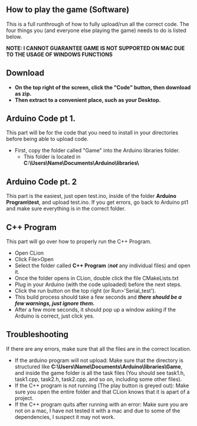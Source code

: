 
How to play the game (Software)
---

This is a full runthrough of how to fully upload/run all the correct code.
The four things you (and everyone else playing the game) needs to do is listed below.

**NOTE: I CANNOT GUARANTEE GAME IS NOT SUPPORTED ON MAC DUE TO THE USAGE OF WINDOWS FUNCTIONS**

## Download
* **On the top right of the screen, click the "Code" button, then download as zip.**
* **Then extract to a convenient place, such as your Desktop.**
## Arduino Code pt 1.

This part will be for the code that you need to install in your directories before being able to upload code.

* First, copy the folder called "Game" into the Arduino libraries folder.
  * This folder is located in **C:\\Users\\Name\\Documents\\Arduino\\libraries\\**
## Arduino Code pt. 2

This part is the easiest, just open test.ino, inside of the folder **Arduino Program\\test**, and upload test.ino. If you get errors, go back to Arduino pt1 and make sure everything is in the correct folder.

## C++ Program

This part will go over how to properly run the C++ Program.

* Open CLion
* Click File>Open
* Select the folder called **C++ Program** (***not*** any individual files) and open it.
* Once the folder opens in CLion, double click the file CMakeLists.txt
* Plug in your Arduino (with the code uploaded) before the next steps.
* Click the run button on the top right (or Run>'Serial_test').
* This build process should take a few seconds and ***there should be a few warnings, just ignore them.***
* After a few more seconds, it should pop up a window asking if the Arduino is correct, just click yes.

## Troubleshooting
If there are any errors, make sure that all the files are in the correct location.
* If the arduino program will not upload: Make sure that the directory is structured like **C:\\Users\\Name\\Documents\\Arduino\\libraries\\Game**, and inside the game folder is all the task files (You should see task1.h, task1.cpp, task2.h, task2.cpp, and so on, including some other files).
* If the C++ program is not running (The play button is greyed out): Make sure you open the entire folder and that CLion knows that it is apart of a project.
* If the C++ program quits after running with an error: Make sure you are not on a mac, I have not tested it with a mac and due to some of the dependencies, I suspect it may not work.
